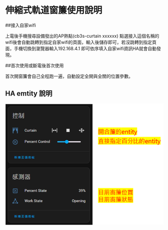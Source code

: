 # 伸縮式軌道窗簾使用說明

##接入自家wifi

上電後手機搜尋設備發出的AP熱點(cb3s-curtain xxxxxx) 點選接入這個名稱的wifi後會自動跳轉到指定自家wifi的頁面，輸入後儲存即可，若沒跳轉到指定頁面，手機切換到瀏覽器輸入192.168.4.1 即可依序填入自家wifi資訊HA就會自動發現。

##首次使用或斷電後首次使用

首次開窗簾會自己全程跑一遍，自動設定全開與全關的位置參數。

## HA emtity 說明

![Mosquitto_broker](/cb3s-curtain/image/210910.png)
